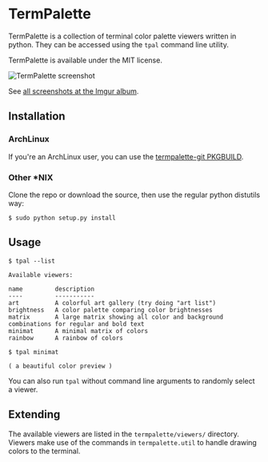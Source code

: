 # TermPalette

TermPalette is a collection of terminal color palette viewers written in python. They can be accessed using the `tpal` command line utility.

TermPalette is available under the MIT license.

![TermPalette screenshot](http://i.imgur.com/jenjU.png)

See [all screenshots at the Imgur album](http://imgur.com/a/M9giD).


## Installation

### ArchLinux
If you're an ArchLinux user, you can use the [termpalette-git PKGBUILD](https://aur.archlinux.org/packages/termpalette-git/).

### Other *NIX
Clone the repo or download the source, then use the regular python distutils way:

	$ sudo python setup.py install

## Usage

	$ tpal --list
	
	Available viewers:

	name         description
	----         -----------
	art          A colorful art gallery (try doing "art list")
	brightness   A color palette comparing color brightnesses
	matrix       A large matrix showing all color and background combinations for regular and bold text
	minimat      A minimal matrix of colors
	rainbow      A rainbow of colors

	$ tpal minimat

	( a beautiful color preview )

You can also run `tpal` without command line arguments to randomly select a viewer.

## Extending

The available viewers are listed in the `termpalette/viewers/` directory. Viewers make use of the commands in `termpalette.util` to handle drawing colors to the terminal.

